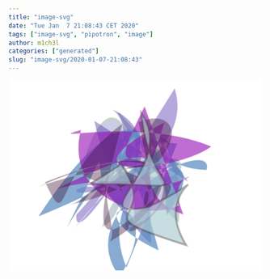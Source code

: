 ```yaml
---
title: "image-svg"
date: "Tue Jan  7 21:08:43 CET 2020"
tags: ["image-svg", "pipotron", "image"]
author: m1ch3l
categories: ["generated"]
slug: "image-svg/2020-01-07-21:08:43"
---
```


![](image.svg)
